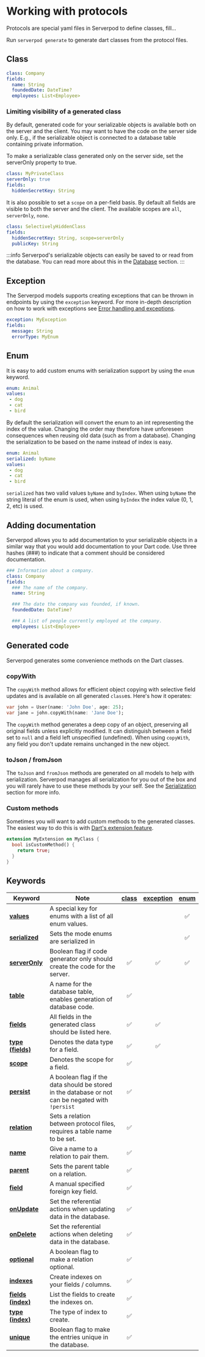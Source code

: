 # Working with protocols

Protocols are special yaml files in Serverpod to define classes, fill...

Run `serverpod generate` to generate dart classes from the protocol files.

## Class

```yaml
class: Company
fields:
  name: String
  foundedDate: DateTime?
  employees: List<Employee>
```

### Limiting visibility of a generated class

By default, generated code for your serializable objects is available both on the server and the client. You may want to have the code on the server side only. E.g., if the serializable object is connected to a database table containing private information.

To make a serializable class generated only on the server side, set the serverOnly property to true.

```yaml
class: MyPrivateClass
serverOnly: true
fields:
  hiddenSecretKey: String
```

It is also possible to set a `scope` on a per-field basis. By default all fields are visible to both the server and the client. The available scopes are `all`, `serverOnly`, `none`.

```yaml
class: SelectivelyHiddenClass
fields:
  hiddenSecretKey: String, scope=serverOnly
  publicKey: String
```

:::info
Serverpod's serializable objects can easily be saved to or read from the database. You can read more about this in the [Database](/concepts/database/models) section.
:::

## Exception

The Serverpod models supports creating exceptions that can be thrown in endpoints by using the `exception` keyword. For more in-depth description on how to work with exceptions see [Error handling and exceptions](/concepts/exceptions).

```yaml
exception: MyException
fields:
  message: String
  errorType: MyEnum
```

## Enum

It is easy to add custom enums with serialization support by using the `enum` keyword.

```yaml
enum: Animal
values:
 - dog
 - cat
 - bird
```

By default the serialization will convert the enum to an int representing the index of the value. Changing the order may therefore have unforeseen consequences when reusing old data (such as from a database). Changing the serialization to be based on the name instead of index is easy.

```yaml
enum: Animal
serialized: byName
values:
 - dog
 - cat
 - bird
```

`serialized` has two valid values `byName` and `byIndex`. When using `byName` the string literal of the enum is used, when using `byIndex` the index value (0, 1, 2, etc) is used.

## Adding documentation

Serverpod allows you to add documentation to your serializable objects in a similar way that you would add documentation to your Dart code. Use three hashes (###) to indicate that a comment should be considered documentation.

```yaml
### Information about a company.
class: Company
fields:
  ### The name of the company.
  name: String

  ### The date the company was founded, if known.
  foundedDate: DateTime?

  ### A list of people currently employed at the company.
  employees: List<Employee>
```

## Generated code

Serverpod generates some convenience methods on the Dart classes.

### copyWith

The `copyWith` method allows for efficient object copying with selective field updates and is available on all generated `class`es. Here's how it operates:

```dart
var john = User(name: 'John Doe', age: 25);
var jane = john.copyWith(name: 'Jane Doe');
```

The `copyWith` method generates a deep copy of an object, preserving all original fields unless explicitly modified. It can distinguish between a field set to `null` and a field left unspecified (undefined). When using `copyWith`, any field you don't update remains unchanged in the new object.

### toJson / fromJson

The `toJson` and `fromJson` methods are generated on all models to help with serialization. Serverpod manages all serialization for you out of the box and you will rarely have to use these methods by your self. See the [Serialization](/concepts/serialization) section for more info.

### Custom methods

Sometimes you will want to add custom methods to the generated classes. The easiest way to do this is with [Dart's extension feature](https://dart.dev/language/extension-methods).

```dart
extension MyExtension on MyClass {
  bool isCustomMethod() {
    return true;
  }
}
```

## Keywords

|**Keyword**|Note|[class](#class)|[exception](#exception)|[enum](#enum)|
|---|---|:---:|:---:|:---:|
|[**values**](#enum)|A special key for enums with a list of all enum values.                                                                |||✅|
|[**serialized**](#enum)|Sets the mode enums are serialized in                                                                              |||✅|
|[**serverOnly**](#limiting-visibility-of-a-generated-class)|Boolean flag if code generator only should create the code for the server.     |✅|✅|✅|
|[**table**](/concepts/database/models)|A name for the database table, enables generation of database code.                                 |✅|||
|[**fields**](#class)|All fields in the generated class should be listed here.                                                              |✅|✅||
|[**type (fields)**](#class)|Denotes the data type for a field.                                                                             |✅|✅||
|[**scope**](#limiting-visibility-of-a-generated-class)|Denotes the scope for a field.                                                      |✅|||
|[**persist**](/concepts/database/models)|A boolean flag if the data should be stored in the database or not can be negated with `!persist` |✅|||
|[**relation**](/concepts/database/relations/one-to-one)|Sets a relation between protocol files, requires a table name to be set.           |✅|||
|[**name**](/concepts/database/relations/one-to-one#bidirectional-representation)|Give a name to a relation to pair them.                   |✅|||
|[**parent**](/concepts/database/relations/one-to-one#one-side-defined)|Sets the parent table on a relation.                                |✅|||
|[**field**](/concepts/database/relations/one-to-one#custom-foreign-key-field)|A manual specified foreign key field.                        |✅|||
|[**onUpdate**](/concepts/database/relations/referential-actions)|Set the referential actions when updating data in the database.           |✅|||
|[**onDelete**](/concepts/database/relations/referential-actions)|Set the referential actions when deleting data in the database.           |✅|||
|[**optional**](/concepts/database/relations/one-to-one#optional-relation)|A boolean flag to make a relation optional.                      |✅|||
|[**indexes**](/concepts/database/indexing)|Create indexes on your fields / columns.                                                        |✅|||
|[**fields (index)**](/concepts/database/indexing)|List the fields to create the indexes on.                                                |✅|||
|[**type (index)**](/concepts/database/indexing)|The type of index to create.                                                               |✅|||
|[**unique**](/concepts/database/indexing)|Boolean flag to make the entries unique in the database.                                         |✅|||

